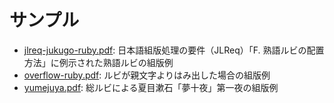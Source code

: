 # サンプル

- [jlreq-jukugo-ruby.pdf](../sample/jlreq-jukugp-ruby.pdf): 日本語組版処理の要件（JLReq）「F. 熟語ルビの配置方法」に例示された熟語ルビの組版例
- [overflow-ruby.pdf](../sample/overflow-ruby.pdf): ルビが親文字よりはみ出した場合の組版例
- [yumejuya.pdf](../sample/yumejuya.pdf): 総ルビによる夏目漱石「夢十夜」第一夜の組版例
